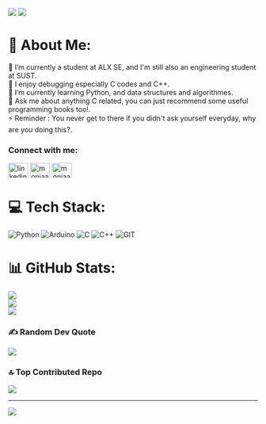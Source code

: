 ![](https://i.pinimg.com/originals/59/33/3d/59333d6f1b1f1b226ba59f35199db107.gif)
![](https://pin.it/6XSm5jluf) 
# 💫 About Me:
🔭 I’m currently a student at ALX SE, and I'm still also an engineering student at SUST.<br>👯 I enjoy debugging especially C codes and C++.<br>🌱 I’m currently learning Python, and data structures and algorithmes.<br>💬 Ask me about anything C related, you can just recommend some useful programming books too!.<br>⚡  Reminder : You never get to there if you didn't ask yourself everyday, why are you doing this?.


<h3 align="left">Connect with me:</h3>
<p align="left">
<a href="https://www.linkedin.com/in/omnia-ahmed-abd-algader-401426238" target="blank"><img align="center" src="https://raw.githubusercontent.com/rahuldkjain/github-profile-readme-generator/master/src/images/icons/Social/linked-in-alt.svg" alt="linkedin.com/in/omnia-ahmed-abd-algader-401426238" height="30" width="40" /></a>
<a href="https://twitter.com/moniaar_" target="blank"><img align="center" src="https://raw.githubusercontent.com/rahuldkjain/github-profile-readme-generator/master/src/images/icons/Social/twitter.svg" alt="moniaar_" height="30" width="40" /></a>
<a href="https://instagram.com/moniaar_" target="blank"><img align="center" src="https://raw.githubusercontent.com/rahuldkjain/github-profile-readme-generator/master/src/images/icons/Social/instagram.svg" alt="moniaar_" height="30" width="40" /></a>
</p>


# 💻 Tech Stack:
![Python](https://img.shields.io/badge/python-3670A0?style=flat-square&logo=python&logoColor=ffdd54) ![Arduino](https://img.shields.io/badge/-Arduino-00979D?style=flat-square&logo=Arduino&logoColor=white) ![C](https://img.shields.io/badge/c-%2300599C.svg?style=flat-square&logo=c&logoColor=white) ![C++](https://img.shields.io/badge/c++-%2300599C.svg?style=flat-square&logo=c%2B%2B&logoColor=white) ![GIT](https://img.shields.io/badge/Git-fc6d26?style=flat-square&logo=git&logoColor=white)
# 📊 GitHub Stats:
![](https://github-readme-stats.vercel.app/api?username=Moniaar&theme=dark&hide_border=true&include_all_commits=false&count_private=false)<br/>
![](https://github-readme-streak-stats.herokuapp.com/?user=Moniaar&theme=dark&hide_border=true)<br/>
![](https://github-readme-stats.vercel.app/api/top-langs/?username=Moniaar&theme=dark&hide_border=true&include_all_commits=false&count_private=false&layout=compact)

### ✍️ Random Dev Quote
![](https://quotes-github-readme.vercel.app/api?type=horizontal&theme=tokyonight)

### 🔝 Top Contributed Repo
![](https://github-contributor-stats.vercel.app/api?username=Moniaar&limit=5&theme=nord&combine_all_yearly_contributions=true)

---
[![](https://visitcount.itsvg.in/api?id=Moniaar&icon=9&color=6)](https://visitcount.itsvg.in)

